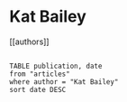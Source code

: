 # Kat Bailey

[[authors]]

```dataview

TABLE publication, date
from "articles"
where author = "Kat Bailey"
sort date DESC

```
